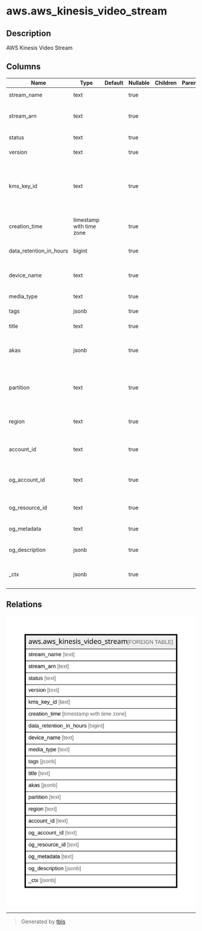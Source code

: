 # aws.aws_kinesis_video_stream

## Description

AWS Kinesis Video Stream

## Columns

| Name | Type | Default | Nullable | Children | Parents | Comment |
| ---- | ---- | ------- | -------- | -------- | ------- | ------- |
| stream_name | text |  | true |  |  | The name of the stream. |
| stream_arn | text |  | true |  |  | The Amazon Resource Name (ARN) of the stream. |
| status | text |  | true |  |  | The status of the stream. |
| version | text |  | true |  |  | The version of the stream. |
| kms_key_id | text |  | true |  |  | The ID of the AWS Key Management Service (AWS KMS) key that Kinesis Video Streams uses to encrypt data on the stream. |
| creation_time | timestamp with time zone |  | true |  |  | A time stamp that indicates when the stream was created. |
| data_retention_in_hours | bigint |  | true |  |  | How long the stream retains data, in hours. |
| device_name | text |  | true |  |  | The name of the device that is associated with the stream. |
| media_type | text |  | true |  |  | The MediaType of the stream. |
| tags | jsonb |  | true |  |  | A map of tags for the resource. |
| title | text |  | true |  |  | Title of the resource. |
| akas | jsonb |  | true |  |  | Array of globally unique identifier strings (also known as) for the resource. |
| partition | text |  | true |  |  | The AWS partition in which the resource is located (aws, aws-cn, or aws-us-gov). |
| region | text |  | true |  |  | The AWS Region in which the resource is located. |
| account_id | text |  | true |  |  | The AWS Account ID in which the resource is located. |
| og_account_id | text |  | true |  |  | The Platform Account ID in which the resource is located. |
| og_resource_id | text |  | true |  |  | The unique ID of the resource in opengovernance. |
| og_metadata | text |  | true |  |  | Platform Metadata of the AWS resource. |
| og_description | jsonb |  | true |  |  | The full model description of the resource |
| _ctx | jsonb |  | true |  |  | Steampipe context in JSON form, e.g. connection_name. |

## Relations

![er](aws.aws_kinesis_video_stream.svg)

---

> Generated by [tbls](https://github.com/k1LoW/tbls)
